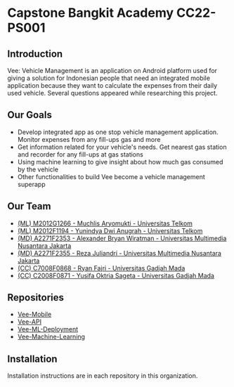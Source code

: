 # Capstone Bangkit Academy CC22-PS001
## Introduction
Vee: Vehicle Management is an application on Android platform used for giving a solution for Indonesian people that need an integrated mobile application because they want to calculate the expenses from their daily used vehicle. Several questions appeared while researching this project.

## Our Goals
- Develop integrated app as one stop vehicle management application. Monitor expenses from any fill-ups gas and more
- Get information related for your vehicle's needs. Get nearest gas station and recorder for any fill-ups at gas stations
- Using machine learning to give insight about how much gas consumed by the vehicle
- Other functionalities to build Vee become a vehicle management superapp

## Our Team
- [(ML) M2012G1266 - Muchlis Aryomukti - Universitas Telkom ](mailto:M2012G1266@bangkit.academy.com)
- [(ML) M2012F1194 - Yunindya Dwi Anugrah  - Universitas Telkom](mailto:M2012F1194@bangkit.academy.com)
- [(MD) A2271F2353 - Alexander Bryan Wiratman - Universitas Multimedia Nusantara Jakarta](mailto:A2271F2353@bangkit.academy.com)
- [(MD) A2271F2355 - Reza Juliandri - Universitas Multimedia Nusantara Jakarta](mailto:A2271F2355@bangkit.academy.com)
- [(CC) C7008F0868 - Ryan Fajri  - Universitas Gadjah Mada](mailto:C7008F0868@bangkit.academy.com)
- [(CC) C2008F0871 - Yusifa Oktria Sageta  - Universitas Gadjah Mada](mailto:C2008F0871@bangkit.academy.com)

## Repositories
- [Vee-Mobile](https://github.com/C22-PS001-Capstone/Vee-Mobile)
- [Vee-API](https://github.com/C22-PS001-Capstone/Vee-API)
- [Vee-ML-Deployment](https://github.com/C22-PS001-Capstone/Vee-ML-Deployment)
- [Vee-Machine-Learning](https://github.com/C22-PS001-Capstone/Vee-Machine-Learning)

## Installation
Installation instructions are in each repository in this organization.
